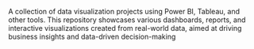 A collection of data visualization projects using Power BI, Tableau, and other tools. This repository showcases various dashboards, reports, and interactive visualizations created from real-world data, aimed at driving business insights and data-driven decision-making

